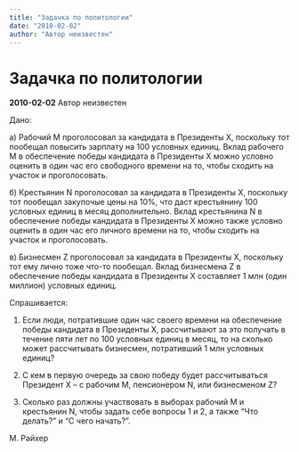 ```yaml
---
title: "Задачка по политологии"
date: "2010-02-02"
author: "Автор неизвестен"
---
```


# Задачка по политологии

**2010-02-02** Автор неизвестен

Дано:

а) Рабочий М проголосовал за кандидата в Президенты X, поскольку тот пообещал повысить зарплату на 100 условных единиц. Вклад рабочего М в обеспечение победы кандидата в Президенты X можно условно оценить в один час его свободного времени на то, чтобы сходить на участок и проголосовать.

б) Крестьянин N проголосовал за кандидата в Президенты X, поскольку тот пообещал закупочые цены на 10%, что даст крестьянину 100 условных единиц в месяц дополнительно. Вклад крестьянина N в обеспечение победы кандидата в Президенты X можно также условно оценить в один час его личного времени на то, чтобы сходить на участок и проголосовать.

в) Бизнесмен Z проголосовал за кандидата в Президенты X, поскольку тот ему лично тоже что-то пообещал. Вклад бизнесмена Z в обеспечение победы кандидата в Президенты X составляет 1 млн (один миллион) условных единиц.

Спрашивается:

1. Если люди, потратившие один час своего времени на обеспечение победы кандидата в Президенты X, рассчитывают за это получать в течение пяти лет по 100 условных единиц в месяц, то на сколько может рассчитывать бизнесмен, потративший 1 млн условных единиц?

2. С кем в первую очередь за свою победу будет рассчитываться Президент Х – с рабочим М, пенсионером N, или бизнесменом Z?

3. Сколько раз должны участвовать в выборах рабочий М и крестьянин N, чтобы задать себе вопросы 1 и 2, а также “Что делать?” и “С чего начать?”.

М. Райхер